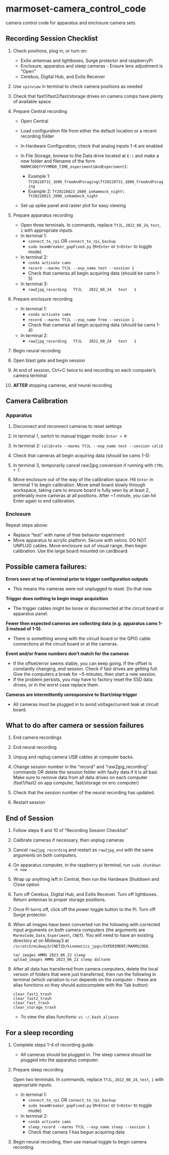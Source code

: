 # marmoset-camera_control_code
camera control code for apparatus and enclosure camera sets

## Recording Session Checklist
1.	Check positions, plug in, or turn on:
	-	Exilis antennas and lightboxes, Surge protector and raspberryPi
    -	Enclosure, apparatus and sleep cameras - Ensure lens adjustment is “Open”
	-	Cerebus, Digital Hub, and Exilis Receiver

2.	Use `spinview` in terminal to check camera positions as needed
3.	Check that fast1/fast2/fast/storage drives on camera comps have plenty of available space

4.	Prepare Central recording
	-	Open Central
    -	Load configuration file from either the default location or a recent recording folder
	-	In Hardware Configuration, check that analog inputs 1-4 are enabled
    -	In File Storage, browse to the Data drive located at `E:\` and make a new folder 
    and filename of the form `MARMCODEYYYYMMDD_TIME_experiment1AndExperiment2`:
		-	Example 1: `TY20220731_1600_freeAndForaging\TY20220731_1600_freeAndForaging`
        -	Example 2: `TY20220823_2000_inHammock_night\ TY20220823_2000_inHammock_night`

	-	Set up spike panel and raster plot for easy viewing

5.	Prepare apparatus recording
	-	Open three terminals. In commands, replace `TYJL`, `2022_08_24`, `test`, `1` 
    with appropriate inputs.
	-	In terminal 1:
		-	`connect_to_rpi` OR `connect_to_rpi_backup`
        -	`sudo beamBreaker_gapFixed.py`  (`M+Enter` or `S+Enter` to toggle mode)
	-	In terminal 2:
		-	`conda activate cams`
		-	`record --marms TYJL --exp_name test --session 1`
		-	Check that cameras all begin acquiring data (should be cams 1-5)
	-	In terminal 3:
		-	`raw2jpg_recording   TYJL   2022_08_24   test   1` 

6.	Prepare enclosure recording
	-	In terminal 1:
		-	`conda activate cams`
		-	`record --marms TYJL --exp_name free --session 1`
		-	Check that cameras all begin acquiring data (should be cams 1-4)
	-	In terminal 2:
		-	`raw2jpg_recording   TYJL   2022_08_24   test   1` 
7.	Begin neural recording 
8.	Open blast gate and begin session
9.	At end of session, Ctrl+C twice to end recording on each computer’s camera terminal
10.	**AFTER** stopping cameras, end neural recording

## Camera Calibration

### Apparatus

1.	Disconnect and reconnect cameras to reset settings

2.	In terminal 1, switch to manual trigger mode: `Enter + M` 

3.	In terminal 2: `calibrate --marms TYJL --exp_name test --session calib`

4.	Check that cameras all begin acquiring data (should be cams 1-5)

5.	In terminal 3, temporarily cancel raw2jpg conversion if running with `CTRL + C`

6.	Move enclosure out of the way of the calibration space. Hit `Enter` in terminal 1 to 
begin calibration. Move small board slowly through workspace, taking care to ensure 
board is fully seen by at least 2, preferably more cameras at all positions. 
After ~1 minute, you can hit Enter again to end calibration.

### Enclosure

Repeat steps above:

-	Replace “test” with name of free behavior experiment
-	Move apparatus to acrylic platform. Secure with velcro. DO NOT UNPLUG cables.
Move enclosure out of visual range, then begin calibration. Use the large board 
mounted on cardboard. 

## Possible camera failures:

**Errors seen at top of terminal prior to trigger configuration outputs**

-	This means the cameras were not unplugged to reset. Do that now.

**Trigger does nothing to begin image acquisition**

-	The trigger cables might be loose or disconnected at the circuit board or 
    apparatus panel.

**Fewer then expected cameras are collecting data (e.g. apparatus cams 1-3 instead 
of 1-5).**

-	There is something wrong with the circuit board or the GPIO cable connections 
    at the circuit board or at the cameras.
    
**Event and/or frame numbers don’t match for the cameras**

-	If the offset/error seems stable, you can keep going. If the offset is constantly 
changing, end session. Check if fast drives are getting full. Give the computers a 
break for ~5 minutes, then start a new session.
-	If the problem persists, you may have to factory reset the SSD data drives, or in the worst case replace them.

**Cameras are intermittently unresponsive to Start/stop trigger**

-	All cameras must be plugged in to avoid voltage/current leak at circuit board.

## What to do after camera or session failures
1.	End camera recordings 

2.	End neural recording

3.	Unpug and replug camera USB cables at computer backs. 

4.	Change session number in the “record” and “raw2jpg_recording” commands
OR delete the session folder with faulty data if it is all bad. Make sure to remove data from 
all data drives on each computer (fast1/fast2 on app computer, fast/storage on enc computer)  

5.	Check that the session number of the neural recording has updated.
6.	Restart session

## End of Session

1.	Follow steps 9 and 10 of “Recording Session Checklist”

2.	Calibrate cameras if necessary, then unplug cameras

3.	Cancel `raw2jpg_recording` and restart as `raw2jpg_end` with the same arguments on 
both computers.

4.	On apparatus computer, in the raspberry pi terminal, run `sudo shutdown -h now`

5.	Wrap up anything left in Central, then run the Hardware Shutdown and Close option

6.	Turn off Cerebus, Digital Hub, and Exilis Receiver. Turn off lightboxes. Return antennas to proper storage positions.

7.	Once Pi turns off, click off the power toggle button to the Pi. Turn off Surge protector.

8.	When all images have been converted run the following with corrected input arguments 
on both camera computers (the arguments are `MarmsCode`, `Date`, `Experiment`, `CNET`). 
You will need to have an existing directory at on Midway3 at `/scratch/midway3/CNETID/kinematics_jpgs/EXPERIMENT/MARMSCODE`.

		tar_images HMMG 2023_06_22 sleep
		upload_images HMMG 2023_06_22 sleep daltonm
 
9.	After all data has transferred from camera computers, delete the local version of 
folders that were just transferred, then run the following in terminal (which variation to run depends on the computer - these are alias functions so they should autocomplete with the Tab button):

		clear_fast1_trash 
        clear_fast2_trash
        clear_fast_trash 
        clear_storage_trash 

	-	To view the alias functions: `vi ~/.bash_aliases`

## For a sleep recording

1.	Complete steps 1-4 of recording guide.
	-	All cameras should be plugged in. The sleep camera should be plugged into 
    the apparatus computer.
    
2.	Prepare sleep recording
	
	Open two terminals. In commands, replace `TYJL`, `2022_08_24`, `test`, `1` 
    with appropriate inputs.

	-	In terminal 1:
		-	`connect_to_rpi` OR `connect_to_rpi_backup`
		-	`sudo beamBreaker_gapFixed.py`  (`M+Enter` or `S+Enter` to toggle mode)
	-	In terminal 2:
		-	`conda activate cams`
		-	`sleep_record --marms TYJL --exp_name sleep --session 1`
		-	Check that camera 1 has begun acquiring data 
        
3.	Begin neural recording, then use manual toggle to begin camera recording.  
